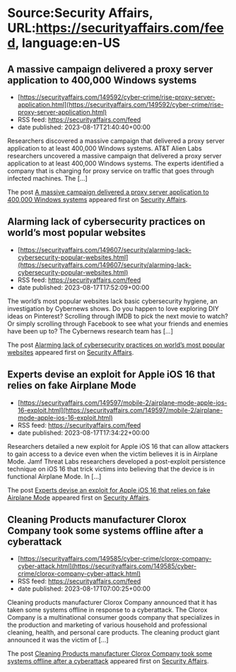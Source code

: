 # Source:Security Affairs, URL:https://securityaffairs.com/feed, language:en-US

## A massive campaign delivered a proxy server application to 400,000 Windows systems
 - [https://securityaffairs.com/149592/cyber-crime/rise-proxy-server-application.html](https://securityaffairs.com/149592/cyber-crime/rise-proxy-server-application.html)
 - RSS feed: https://securityaffairs.com/feed
 - date published: 2023-08-17T21:40:40+00:00

<p>Researchers discovered a massive campaign that delivered a proxy server application to at least 400,000 Windows systems. AT&#38;T Alien Labs researchers uncovered a massive campaign that delivered a proxy server application to at least 400,000 Windows systems. The experts identified a company that is charging for proxy service on traffic that goes through infected machines. The [&#8230;]</p>
<p>The post <a href="https://securityaffairs.com/149592/cyber-crime/rise-proxy-server-application.html" rel="nofollow">A massive campaign delivered a proxy server application to 400,000 Windows systems</a> appeared first on <a href="https://securityaffairs.com" rel="nofollow">Security Affairs</a>.</p>

## Alarming lack of cybersecurity practices on world’s most popular websites
 - [https://securityaffairs.com/149607/security/alarming-lack-cybersecurity-popular-websites.html](https://securityaffairs.com/149607/security/alarming-lack-cybersecurity-popular-websites.html)
 - RSS feed: https://securityaffairs.com/feed
 - date published: 2023-08-17T17:52:09+00:00

<p>The world’s most popular websites lack basic cybersecurity hygiene, an investigation by Cybernews shows. Do you happen to love exploring DIY ideas on Pinterest? Scrolling through IMDB to pick the next movie to watch? Or simply scrolling through Facebook to see what your friends and enemies have been up to? The Cybernews research team has [&#8230;]</p>
<p>The post <a href="https://securityaffairs.com/149607/security/alarming-lack-cybersecurity-popular-websites.html" rel="nofollow">Alarming lack of cybersecurity practices on world&#8217;s most popular websites</a> appeared first on <a href="https://securityaffairs.com" rel="nofollow">Security Affairs</a>.</p>

## Experts devise an exploit for Apple iOS 16 that relies on fake Airplane Mode
 - [https://securityaffairs.com/149597/mobile-2/airplane-mode-apple-ios-16-exploit.html](https://securityaffairs.com/149597/mobile-2/airplane-mode-apple-ios-16-exploit.html)
 - RSS feed: https://securityaffairs.com/feed
 - date published: 2023-08-17T17:34:22+00:00

<p>Researchers detailed a new exploit for Apple iOS 16 that can allow attackers to gain access to a device even when the victim believes it is in Airplane Mode. Jamf Threat Labs researchers developed a post-exploit persistence technique on iOS 16 that trick victims into believing that the device is in functional Airplane Mode. In [&#8230;]</p>
<p>The post <a href="https://securityaffairs.com/149597/mobile-2/airplane-mode-apple-ios-16-exploit.html" rel="nofollow">Experts devise an exploit for Apple iOS 16 that relies on fake Airplane Mode</a> appeared first on <a href="https://securityaffairs.com" rel="nofollow">Security Affairs</a>.</p>

## Cleaning Products manufacturer Clorox Company took some systems offline after a cyberattack
 - [https://securityaffairs.com/149585/cyber-crime/clorox-company-cyber-attack.html](https://securityaffairs.com/149585/cyber-crime/clorox-company-cyber-attack.html)
 - RSS feed: https://securityaffairs.com/feed
 - date published: 2023-08-17T07:00:25+00:00

<p>Cleaning products manufacturer Clorox Company announced that it has taken some systems offline in response to a cyberattack. The Clorox Company is a multinational consumer goods company that specializes in the production and marketing of various household and professional cleaning, health, and personal care products. The cleaning product giant announced it was the victim of [&#8230;]</p>
<p>The post <a href="https://securityaffairs.com/149585/cyber-crime/clorox-company-cyber-attack.html" rel="nofollow">Cleaning Products manufacturer Clorox Company took some systems offline after a cyberattack</a> appeared first on <a href="https://securityaffairs.com" rel="nofollow">Security Affairs</a>.</p>

